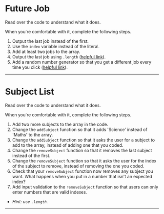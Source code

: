# Future Job

Read over the code to understand what it does.

When you're comfortable with it, complete the following steps.

1. Output the last job instead of the first.
1. Use the `index` variable instead of the literal.
1. Add at least two jobs to the array.
1. Output the last job using `.length` ([helpful link](https://javascript.info/array)).
1. Add a random number generator so that you get a different job every time you click ([helpful link](https://www.google.com/search?q=javascript+how+to+get+random+index+from+array)).

---

# Subject List

Read over the code to understand what it does.

When you're comfortable with it, complete the following steps.

1. Add two more subjects to the array in the code.
1. Change the `addSubject` function so that it adds 'Science' instead of 'Maths' to the array.
1. Change the `addSubject` function so that it asks the user for a subject to add to the array, instead of adding one that you coded.
1. Change the `removeSubject` function so that it removes the last subject instead of the first.
1. Change the `removeSubject` function so that it asks the user for the index of the subject to remove, instead of removing the one you coded.
1. Check that your `removeSubject` function now removes any subject you want. What happens when you put in a number that isn't an expected index?
1. Add input validation to the `removeSubject` function so that users can only enter numbers that are valid indexes.
* *Hint: use `.length`.*

---